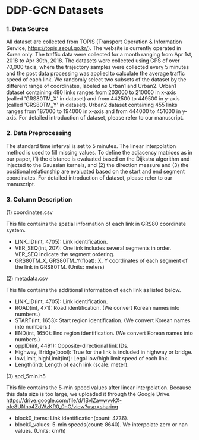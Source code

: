 # DDP-GCN Datasets

### 1. Data Source

All dataset are collected from TOPIS (Transport Operation & Information Service, https://topis.seoul.go.kr/). The website is currently operated in Korea only. The traffic data were collected for a month ranging from Apr 1st, 2018 to Apr 30th, 2018. The datasets were collected using GPS of over 70,000 taxis, where the trajectory samples were collected every 5 minutes and the post data processing was applied to calculate the average traffic speed of each link. 
We randomly select two subsets of the dataset by the different range of coordinates, labeled as Urban1 and Urban2. Urban1 dataset containing 480 links ranges from 203000 to 210000 in x-axis (called 'GRS80TM_X' in dataset) and from 442500 to 449500 in y-axis (called 'GRS80TM_Y' in dataset). Urban2 dataset containing 455 links ranges from 187000 to 194000 in x-axis and from 444000 to 451000 in y-axis.
For detailed introduction of dataset, please refer to our manuscript.


### 2. Data Preprocessing
The standard time interval is set to 5 minutes. The linear interpolation method is used to fill missing values. 
To define the adjacency matrices as in our paper, (1) the distance is evaluated based on the Dijkstra algorithm and injected to the Gaussian kernels, and (2) the direction measure and (3) the positional relationship are evaluated based on the start and end segment coordinates. 
For detailed introduction of dataset, please refer to our manuscript.


### 3. Column Description
(1) coordinates.csv

This file contains the spatial information of each link in GRS80 coordinate system. 
- LINK_ID(int, 4705): Link identification.
- VER_SEQ(int, 207): One link includes several segments in order. VER_SEQ indicate the segment ordering.
- GRS80TM_X, GRS80TM_Y(float): X, Y coordinates of each segment of the link in GRS80TM. (Units: meters)

(2) metadata.csv

This file contains the additional information of each link as listed below.
- LINK_ID(int, 4705): Link identification.
- ROAD(int, 471): Road identification. (We convert Korean names into numbers.)
- START(int, 1653): Start region identification. (We convert Korean names into numbers.)
- END(int, 1650): End region identification. (We convert Korean names into numbers.)
- oppID(int, 4491): Opposite-directional link IDs.
- Highway, Bridge(bool): True for the link is included in highway or bridge. 
- lowLimit, highLimit(int): Legal low/high limit speed of each link.
- Length(int): Length of each link (scale: meter).

(3) spd_5min.h5

This file contains the 5-min speed values after linear interpolation. Because this data size is too large, we uploaded it through the Google Drive.
https://drive.google.com/file/d/1SvlZawwvvkX-ofe8UNho4ZdWzKR0_0hG/view?usp=sharing
- block0_items: Link identification(count: 4736).
- block0_values: 5-min speeds(count: 8640). We interpolate zero or nan values. (Units: km/h)

